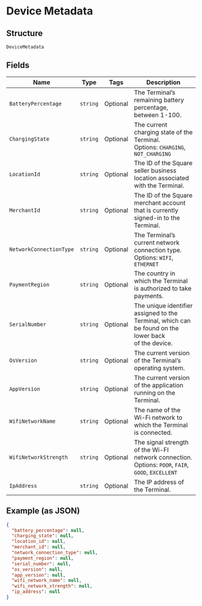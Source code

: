 
# Device Metadata

## Structure

`DeviceMetadata`

## Fields

| Name | Type | Tags | Description |
|  --- | --- | --- | --- |
| `BatteryPercentage` | `string` | Optional | The Terminal’s remaining battery percentage, between 1-100. |
| `ChargingState` | `string` | Optional | The current charging state of the Terminal.<br>Options: `CHARGING`, `NOT_CHARGING` |
| `LocationId` | `string` | Optional | The ID of the Square seller business location associated with the Terminal. |
| `MerchantId` | `string` | Optional | The ID of the Square merchant account that is currently signed-in to the Terminal. |
| `NetworkConnectionType` | `string` | Optional | The Terminal’s current network connection type.<br>Options: `WIFI`, `ETHERNET` |
| `PaymentRegion` | `string` | Optional | The country in which the Terminal is authorized to take payments. |
| `SerialNumber` | `string` | Optional | The unique identifier assigned to the Terminal, which can be found on the lower back<br>of the device. |
| `OsVersion` | `string` | Optional | The current version of the Terminal’s operating system. |
| `AppVersion` | `string` | Optional | The current version of the application running on the Terminal. |
| `WifiNetworkName` | `string` | Optional | The name of the Wi-Fi network to which the Terminal is connected. |
| `WifiNetworkStrength` | `string` | Optional | The signal strength of the Wi-FI network connection.<br>Options: `POOR`, `FAIR`, `GOOD`, `EXCELLENT` |
| `IpAddress` | `string` | Optional | The IP address of the Terminal. |

## Example (as JSON)

```json
{
  "battery_percentage": null,
  "charging_state": null,
  "location_id": null,
  "merchant_id": null,
  "network_connection_type": null,
  "payment_region": null,
  "serial_number": null,
  "os_version": null,
  "app_version": null,
  "wifi_network_name": null,
  "wifi_network_strength": null,
  "ip_address": null
}
```

